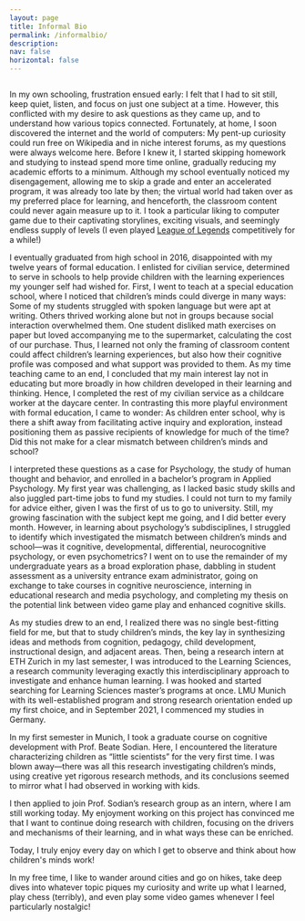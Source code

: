 ```yaml
---
layout: page
title: Informal Bio
permalink: /informalbio/
description: 
nav: false
horizontal: false
---
```

<img href ="/assets/IMG_0149.jpg">

In my own schooling, frustration ensued early: I felt that I had to sit still, keep quiet, listen, and focus on just one subject at a time. However, this conflicted with my desire to ask questions as they came up, and to understand how various topics connected. Fortunately, at home, I soon discovered the internet and the world of computers: My pent-up curiosity could run free on Wikipedia and in niche interest forums, as my questions were always welcome here. Before I knew it, I started skipping homework and studying to instead spend more time online, gradually reducing my academic efforts to a minimum. Although my school eventually noticed my disengagement, allowing me to skip a grade and enter an accelerated program, it was already too late by then; the virtual world had taken over as my preferred place for learning, and henceforth, the classroom content could never again measure up to it. I took a particular liking to computer game due to their captivating storylines, exciting visuals, and seemingly endless supply of levels (I even played <a href="https://en.wikipedia.org/wiki/League_of_Legends" target="_blank">League of Legends</a> competitively for a while!)

I eventually graduated from high school in 2016, disappointed with my twelve years of formal education. I enlisted for civilian service, determined to serve in schools to help provide children with the learning experiences my younger self had wished for. First, I went to teach at a special education school, where I noticed that children’s minds could diverge in many ways: Some of my students struggled with spoken language but were apt at writing. Others thrived working alone but not in groups because social interaction overwhelmed them. One student disliked math exercises on paper but loved accompanying me to the supermarket, calculating the cost of our purchase. Thus, I learned not only the framing of classroom content could affect children’s learning experiences, but also how their cognitive profile was composed and what support was provided to them. As my time teaching came to an end, I concluded that my main interest lay not in educating but more broadly in how children developed in their learning and thinking. Hence, I completed the rest of my civilian service as a childcare worker at the daycare center. In contrasting this more playful environment with formal education, I came to wonder: As children enter school, why is there a shift away from facilitating active inquiry and exploration, instead positioning them as passive recipients of knowledge for much of the time? Did this not make for a clear mismatch between children’s minds and school?

I interpreted these questions as a case for Psychology, the study of human thought and behavior, and enrolled in a bachelor’s program in Applied Psychology. My first year was challenging, as I lacked basic study skills and also juggled part-time jobs to fund my studies. I could not turn to my family for advice either, given I was the first of us to go to university. Still, my growing fascination with the subject kept me going, and I did better every month. However, in learning about psychology’s subdisciplines, I struggled to identify which investigated the mismatch between children’s minds and school—was it cognitive, developmental, differential, neurocognitive psychology, or even psychometrics? I went on to use the remainder of my undergraduate years as a broad exploration phase, dabbling in student assessment as a university entrance exam administrator, going on exchange to take courses in cognitive neuroscience, interning in educational research and media psychology, and completing my thesis on the potential link between video game play and enhanced cognitive skills.

As my studies drew to an end, I realized there was no single best-fitting field for me, but that to study children’s minds, the key lay in synthesizing ideas and methods from cognition, pedagogy, child development, instructional design, and adjacent areas. Then, being a research intern at ETH Zurich in my last semester, I was introduced to the Learning Sciences, a research community leveraging exactly this interdisciplinary approach to investigate and enhance human learning. I was hooked and started searching for Learning Sciences master’s programs at once. LMU Munich with its well-established program and strong research orientation ended up my first choice, and in September 2021, I commenced my studies in Germany.

In my first semester in Munich, I took a graduate course on cognitive development with Prof. Beate Sodian. Here, I encountered the literature characterizing children as “little scientists” for the very first time. I was blown away—there was all this research investigating children’s minds, using creative yet rigorous research methods, and its conclusions seemed to mirror what I had observed in working with kids.

I then applied to join Prof. Sodian’s research group as an intern, where I am still working today. My enjoyment working on this project has convinced me that I want to continue doing research with children, focusing on the drivers and mechanisms of their learning, and in what ways these can be enriched.

Today, I truly enjoy every day on which I get to observe and think about how children's minds work!

In my free time, I like to wander around cities and go on hikes, take deep dives into whatever topic piques my curiosity and write up what I learned, play chess (terribly), and even play some video games whenever I feel particularly nostalgic!

<img href ="/assets/portrait.jpeg">
